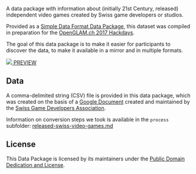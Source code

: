 A data package with information about (initially 21st Century, released) independent video games created by Swiss game developers or studios.

Provided as a [Simple Data Format Data Package](http://dataprotocols.readthedocs.io/en/latest/simple-data-format.html), this dataset was compiled in preparation for the [OpenGLAM.ch 2017 Hackdays](http://glam.opendata.ch).

The goal of this data package is to  make it easier for participants to discover the data, to make it available in a mirror and in multiple formats.

[![](http://assets.okfn.org/p/data/img/logo.png) PREVIEW](http://data.okfn.org/tools/view?url=https://raw.github.com/schoolofdata-ch/opengamesdb-swiss/master/datapackage.json)

## Data

A comma-delimited string (CSV) file is provided in this data package, which was created on the basis of a [Google Document](https://docs.google.com/document/d/1Ihx4rLf7IaZPgYGqhwZpvD7QOym6YrJKgldXaXR4oho/edit) created and maintained by the [Swiss Game Developers Association](http://www.sgda.ch).

Information on conversion steps we took is available in the `process` subfolder: [released-swiss-video-games.md](process/released-swiss-video-games.md)

## License

This Data Package is licensed by its maintainers under the [Public Domain Dedication and License](https://opendatacommons.org/licenses/pddl/).

